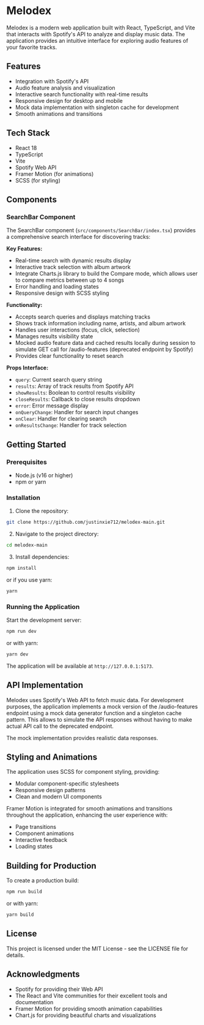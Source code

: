 # Melodex

Melodex is a modern web application built with React, TypeScript, and Vite that interacts with Spotify's API to analyze and display music data. The application provides an intuitive interface for exploring audio features of your favorite tracks.

## Features

- Integration with Spotify's API
- Audio feature analysis and visualization
- Interactive search functionality with real-time results
- Responsive design for desktop and mobile
- Mock data implementation with singleton cache for development
- Smooth animations and transitions

## Tech Stack

- React 18
- TypeScript
- Vite
- Spotify Web API
- Framer Motion (for animations)
- SCSS (for styling)

## Components

### SearchBar Component

The SearchBar component (`src/components/SearchBar/index.tsx`) provides a comprehensive search interface for discovering tracks:

**Key Features:**

- Real-time search with dynamic results display
- Interactive track selection with album artwork
- Integrate Charts.js library to build the Compare mode, which allows user to compare metrics between up to 4 songs
- Error handling and loading states
- Responsive design with SCSS styling

**Functionality:**

- Accepts search queries and displays matching tracks
- Shows track information including name, artists, and album artwork
- Handles user interactions (focus, click, selection)
- Manages results visibility state
- Mocked audio feature data and cached results locally during session to simulate GET call for /audio-features (deprecated endpoint by Spotify)
- Provides clear functionality to reset search

**Props Interface:**

- `query`: Current search query string
- `results`: Array of track results from Spotify API
- `showResults`: Boolean to control results visibility
- `closeResults`: Callback to close results dropdown
- `error`: Error message display
- `onQueryChange`: Handler for search input changes
- `onClear`: Handler for clearing search
- `onResultsChange`: Handler for track selection

## Getting Started

### Prerequisites

- Node.js (v16 or higher)
- npm or yarn

### Installation

1. Clone the repository:

```bash
git clone https://github.com/justinxie712/melodex-main.git
```

2. Navigate to the project directory:

```bash
cd melodex-main
```

3. Install dependencies:

```bash
npm install
```

or if you use yarn:

```bash
yarn
```

### Running the Application

Start the development server:

```bash
npm run dev
```

or with yarn:

```bash
yarn dev
```

The application will be available at `http://127.0.0.1:5173`.

## API Implementation

Melodex uses Spotify's Web API to fetch music data. For development purposes, the application implements a mock version of the /audio-features endpoint using a mock data generator function and a singleton cache pattern. This allows to simulate the API responses without having to make actual API call to the deprecated endpoint.

The mock implementation provides realistic data responses.

## Styling and Animations

The application uses SCSS for component styling, providing:

- Modular component-specific stylesheets
- Responsive design patterns
- Clean and modern UI components

Framer Motion is integrated for smooth animations and transitions throughout the application, enhancing the user experience with:

- Page transitions
- Component animations
- Interactive feedback
- Loading states

## Building for Production

To create a production build:

```bash
npm run build
```

or with yarn:

```bash
yarn build
```

## License

This project is licensed under the MIT License - see the LICENSE file for details.

## Acknowledgments

- Spotify for providing their Web API
- The React and Vite communities for their excellent tools and documentation
- Framer Motion for providing smooth animation capabilities
- Chart.js for providing beautiful charts and visualizations
